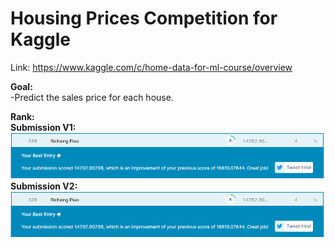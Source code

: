 # Housing Prices Competition for Kaggle
Link: https://www.kaggle.com/c/home-data-for-ml-course/overview

**Goal:** \
-Predict the sales price for each house.

**Rank:** \
**Submission V1:** \
![alt text](https://github.com/RichengPiao/Kaggle-Housing-Prices-Competition/blob/main/score_house_price.png)
**Submission V2:** \
![alt text](https://github.com/RichengPiao/Kaggle-Housing-Prices-Competition/blob/main/score_house_price.png)
